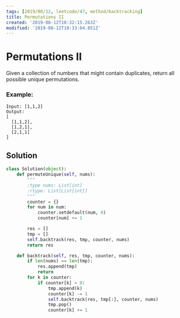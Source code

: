 ```yaml
---
tags: [2019/08/12, leetcode/47, method/backtracking]
title: Permutations II
created: '2019-08-12T10:32:15.263Z'
modified: '2019-08-12T10:33:04.851Z'
---
```


# Permutations II

Given a collection of numbers that might contain duplicates, return all possible unique permutations.

### Example:

```
Input: [1,1,2]
Output:
[
  [1,1,2],
  [1,2,1],
  [2,1,1]
]
```

## Solution

```python
class Solution(object):
    def permuteUnique(self, nums):
        """
        :type nums: List[int]
        :rtype: List[List[int]]
        """
        counter = {}
        for num in num:
            counter.setdefault(num, 0)
            counter[num] += 1

        res = []
        tmp = []
        self.backtrack(res, tmp, counter, nums)
        return res

    def backtrack(self, res, tmp, counter, nums):
        if len(nums) == len(tmp):
            res.append(tmp)
            return
        for k in counter:
            if counter[k] > 0:
                tmp.append(k)
                counter[k] -= 1
                self.backtrack(res, tmp[:], counter, nums)
                tmp.pop()
                counter[k] += 1
```
